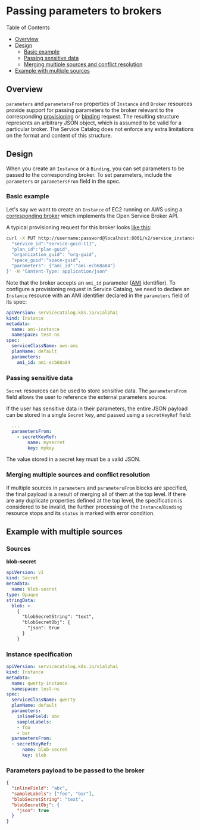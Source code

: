 # Passing parameters to brokers

Table of Contents
- [Overview](#overview)
- [Design](#design)
  - [Basic example](#basic-example)
  - [Passing sensitive data](#passing-sensitive-data)
  - [Merging multiple sources and conflict resolution](#merging-multiple-sources-and-conflict-resolution)
- [Example with multiple sources](#example-with-multiple-sources)

## Overview
`parameters` and `parametersFrom` properties of `Instance` and `Broker` resources 
provide support for passing parameters to the broker relevant to the corresponding
[provisioning](https://github.com/openservicebrokerapi/servicebroker/blob/master/spec.md#provisioning) or
[binding](https://github.com/openservicebrokerapi/servicebroker/blob/master/spec.md#binding) request. 
The resulting structure represents an arbitrary JSON object, which is assumed to 
be valid for a particular broker. 
The Service Catalog does not enforce any extra limitations on the format and content 
of this structure.

## Design

When you create an `Instance` or a `Binding`, you can set parameters to be passed 
to the corresponding broker.
To set parameters, include the `parameters` or `parametersFrom` field in the spec.

### Basic example

Let's say we want to create an `Instance` of EC2 running on AWS using a
[corresponding broker](https://github.com/cloudfoundry-samples/go_service_broker) 
which implements the Open Service Broker API.

A typical provisioning request for this broker looks [like this](https://github.com/cloudfoundry-samples/go_service_broker/blob/master/bin/curl_broker.sh):
```bash
curl -X PUT http://username:password@localhost:8001/v2/service_instances/instance_guid-111 -d '{
  "service_id":"service-guid-111",
  "plan_id":"plan-guid",
  "organization_guid": "org-guid",
  "space_guid":"space-guid",
  "parameters": {"ami_id":"ami-ecb68a84"}
}' -H "Content-Type: application/json"
```

Note that the broker accepts an `ami_id` parameter ([AMI](http://docs.aws.amazon.com/AWSEC2/latest/UserGuide/AMIs.html) 
identifier).
To configure a provisioning request in Service Catalog, we need to declare an `Instance` 
resource with an AMI identifier declared in the `parameters` field of its spec:
```yaml
apiVersion: servicecatalog.k8s.io/v1alpha1
kind: Instance
metadata:
  name: ami-instance
  namespace: test-ns
spec:
  serviceClassName: aws-ami
  planName: default
  parameters:
    ami_id: ami-ecb68a84
```

### Passing sensitive data

`Secret` resources can be used to store sensitive data. The `parametersFrom`
field allows the user to reference the external parameters source.

If the user has sensitive data in their parameters, the entire JSON payload can 
be stored in a single `Secret` key, and passed using a `secretKeyRef` field:

```yaml
  ...
  parametersFrom:
    - secretKeyRef:
        name: mysecret
        key: mykey
```

The value stored in a secret key must be a valid JSON.

### Merging multiple sources and conflict resolution

If multiple sources in `parameters` and `parametersFrom` blocks are specified,
the final payload is a result of merging all of them at the top level.
If there are any duplicate properties defined at the top level, the specification
is considered to be invalid, the further processing of the `Instance`/`Binding` 
resource stops and its `status` is marked with error condition.

## Example with multiple sources

### Sources

**blob-secret**
```yaml
apiVersion: v1
kind: Secret
metadata:
  name: blob-secret
type: Opaque
stringData:
  blob: >
    {
      "blobSecretString": "text",
      "blobSecretObj": {
        "json": true
      }
    }
```

### Instance specification

```yaml
apiVersion: servicecatalog.k8s.io/v1alpha1
kind: Instance
metadata:
  name: qwerty-instance
  namespace: test-ns
spec:
  serviceClassName: qwerty
  planName: default
  parameters:
    inlineField: abc
    sampleLabels:
    - foo
    - bar
  parametersFrom:
  - secretKeyRef:
      name: blob-secret
      key: blob
```

### Parameters payload to be passed to the broker

```json
{
  "inlineField": "abc",
  "sampleLabels": ["foo", "bar"],
  "blobSecretString": "text",
  "blobSecretObj": {
    "json": true
  }
}
```
